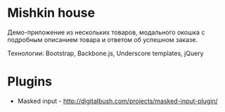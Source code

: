Mishkin house
======

Демо-приложение из нескольких товаров, модального окошка с подробным описанием товара и ответом об успешном заказе.

Технологии: Bootstrap, Backbone.js, Underscore templates, jQuery

Plugins
======
- Masked input - http://digitalbush.com/projects/masked-input-plugin/
